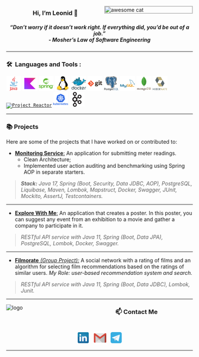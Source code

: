 <p><img align='right' width="235" alt="awesome cat" style="border: 2px solid rgba(128, 128, 128, 0.5);" src="https://media.giphy.com/media/v1.Y2lkPTc5MGI3NjExaDRoOHhrb3JwM3ZkaWh5YW1xb3IzcjFmNm9jbDVzYXN2dWg5OGE0OSZlcD12MV9pbnRlcm5hbF9naWZfYnlfaWQmY3Q9Zw/VbnUQpnihPSIgIXuZv/giphy-downsized.gif"/></p>

<h3 align="center">Hi, I’m Leonid 👋</h3>

<h5 align="center">
“Don’t worry if it doesn’t work right. If everything did, you’d be out of a job.” <br>
- Mosher’s Law of Software Engineering
</h5>


  ---

### 🛠️ &nbsp;Languages and Tools :
<p>
  <a href="https://www.java.com" target="_blank" rel="noreferrer">
    <code><img title="Java" alt="Java" height="40" src="https://raw.githubusercontent.com/devicons/devicon/master/icons/java/java-original-wordmark.svg"/></code></a>
  <a href="https://www.kotlinlang.org/" target="_blank" rel="noreferrer">
    <code><img title="Kotlin" alt="Kotlin" height="40" src="https://raw.githubusercontent.com/devicons/devicon/master/icons/kotlin/kotlin-original.svg"/></code></a>
  <a href="https://spring.io/" target="_blank" rel="noreferrer">
    <code><img title="Spring" alt="Spring" height="40" src="https://raw.githubusercontent.com/devicons/devicon/master/icons/spring/spring-original-wordmark.svg"/></code></a>
    <a href="https://www.linux.org/" target="_blank" rel="noreferrer">
    <code><img title="Linux" alt="Linux" height="40" src="https://raw.githubusercontent.com/devicons/devicon/master/icons/linux/linux-original.svg"/></code></a>
  <a href="https://www.docker.com/" target="_blank" rel="noreferrer">
    <code><img title="Docker" alt="Docker" height="40" src="https://raw.githubusercontent.com/devicons/devicon/master/icons/docker/docker-original-wordmark.svg"/></code></a>
  <a href="https://git-scm.com/" target="_blank" rel="noreferrer">
    <code><img title="Git" alt="Git" height="40" src="https://raw.githubusercontent.com/devicons/devicon/master/icons/git/git-original-wordmark.svg"/></code></a>
  <a href="https://www.postgresql.org" target="_blank" rel="noreferrer">
    <code><img title="PostgreSql" alt="PostgreSql" height="40" src="https://raw.githubusercontent.com/devicons/devicon/master/icons/postgresql/postgresql-original-wordmark.svg"/></code></a>
  <a href="https://www.mysql.com/" target="_blank" rel="noreferrer">
    <code><img title="MySQL" alt="MySQL" height="40" src="https://raw.githubusercontent.com/devicons/devicon/master/icons/mysql/mysql-original-wordmark.svg"/></code></a>
  <a href="https://www.mongodb.com/" target="_blank" rel="noreferrer">
    <code><img title="MongoDB" alt="MongoDB" height="40" src="https://raw.githubusercontent.com/devicons/devicon/master/icons/mongodb/mongodb-original-wordmark.svg"/></code></a>
  <a href="https://hibernate.org/" target="_blank" rel="noreferrer">
    <code><img title="Hibernate" alt="Hibernate" height="40" src="https://raw.githubusercontent.com/devicons/devicon/master/icons/hibernate/hibernate-original-wordmark.svg"/></code></a>
  <a href="https://projectreactor.io/" target="_blank" rel="noreferrer">
    <code><img title="Project Reactor" alt="Project Reactor" height="40" src="https://github.com/reactor/reactor-core/blob/main/docs/modules/ROOT/assets/images/logo.png?raw=true"/></code></a>
  <a href="https://kubernetes.io/" target="_blank" rel="noreferrer">
    <code><img title="Kubernetes" alt="Kubernetes" height="40" src="https://raw.githubusercontent.com/devicons/devicon/master/icons/kubernetes/kubernetes-plain-wordmark.svg"/></code></a>
  <a href="https://kafka.apache.org/" target="_blank" rel="noreferrer">
    <code><img title="Kafka" alt="Kafka" height="40" src="https://raw.githubusercontent.com/devicons/devicon/master/icons/apachekafka/apachekafka-original.svg"/></code></a>
</p>


---

### 📚 Projects
Here are some of the projects that I have worked on or contributed to:

- [**Monitoring Service**:](https://github.com/elGordoGato/monitoring-service) An application for submitting meter readings.
  - Clean Architecture;
  - Implemented user action auditing and benchmarking using Spring AOP in separate starters.

>_***Stack:*** Java 17, Spring (Boot, Security, Data JDBC, AOP), PostgreSQL, Liquibase, Maven, Lombok, Mapstruct, Docker, Swagger, JUnit, Mockito, AssertJ, Testcontainers._

---

- [**Explore With Me**:](https://github.com/elGordoGato/explore-with-me) An application that creates a poster. 
In this poster, you can suggest any event from an exhibition to a movie and gather a company to participate in it.

>_RESTful API service with Java 11, Spring (Boot, Data JPA), PostgreSQL, Lombok, Docker, Swagger._

---

- [**Filmorate** _(Group Project):_](https://github.com/AlexeiRomanchenko/java-filmorate)  A social network with a rating of films
and an algorithm for selecting film recommendations based on the ratings of similar users. _My Role: user-based recommendation system and search._

>_RESTful API service with Java 11, Spring (Boot, Data JDBC), Lombok, Junit._

---

[//]: # (### 📈 GitHub Stats)

[//]: # (| <a href="https://github.com/anuraghazra/github-readme-stats"><img align="center" src="https://github-readme-stats.vercel.app/api?username=elgordogato&show=reviews,prs_merged,prs_merged_percentage&show_icons=true&include_all_commits=true&theme=transparent&&hide=stars&hide_border=true&rank_icon=percentile" alt="elGordoGato's github stats" /></a> |                   <img align="center" src="https://github-readme-streak-stats.herokuapp.com?user=elGordoGato&theme=transparent&hide_border=true&date_format=M%20j%5B%2C%20Y%5D" alt="My github stats" />                   |)

[//]: # (|:-----------------------------------------------------------------------------------------------------------------------------------------------------------------------------------------------------------------------------------------------------------------------------------------------------------------------------------------------------:|:----------------------------------------------------------------------------------------------------------------------------------------------------------------------------------------------------------------------:| )

[//]: # (|                                                      <a href="https://github.com/elgordogato/explore-with-me"> <img align="center" src="https://github-readme-stats.vercel.app/api/pin/?username=elgordogato&repo=explore-with-me&theme=transparent&hide_border=true"  alt="Top Repositories"/></a>                                                       | <a href="https://github.com/elgordogato/github-readme-stats"><img align="center" src="https://github-readme-stats.vercel.app/api/top-langs/?username=elgordogato&layout=compact&theme=transparent&hide_border=true" /></a> |)

[//]: # ()





<p><img align='left' src="https://media.giphy.com/media/v1.Y2lkPTc5MGI3NjExcGw5ZDVqdmpyOXY2aGN0bjBxeHBkN3hucGR6MDE2M2k1enFwamZsaSZlcD12MV9pbnRlcm5hbF9naWZfYnlfaWQmY3Q9cw/UQsHPXWUijXGwdEGeZ/giphy.gif" width="200" alt="logo"/></p>


<h3 align="center"> 📫 Contact Me<br><br>

  <a href="https://www.linkedin.com/in/kozhenkin/"><img align='center' height="32" src="icons/linkedin.png"></a> &nbsp;
  <a href="mailto:lkozhenkin@gmail.com"><img align='center' height="35" src="icons/gmail.png"></a> &nbsp;
  <a href="https://t.me/kumar_lv"><img align='center' height="30" src="icons/telegram.svg"></a>

</h3>

---




<p>
<img align="right" src="https://komarev.com/ghpvc/?username=elGordoGato&style=flat-square&color=green" alt="" />




<!--
**elGordoGato/elGordoGato** is a ✨ _special_ ✨ repository because its `README.md` (this file) appears on your GitHub profile.

Here are some ideas to get you started:
<img src="https://media.giphy.com/media/v1.Y2lkPTc5MGI3NjExODhneGw4czM3a25qbGh2Nm1zNG9hbmo5Znc3ajQ2cXBkcTczMTJsaiZlcD12MV9pbnRlcm5hbF9naWZfYnlfaWQmY3Q9cw/hvRJCLFzcasrR4ia7z/giphy.gif" width="20">

- 🔭 I’m currently working on ...
- 🌱 I’m currently learning ...
- 👯 I’m looking to collaborate on ...
- 🤔 I’m looking for help with ...
- 💬 Ask me about ...
- 📫 How to reach me: ...
- 😄 Pronouns: ...
- ⚡ Fun fact: ...
-->

